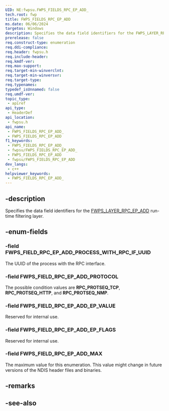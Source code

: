 ```yaml
---
UID: NE:fwpsu.FWPS_FIELDS_RPC_EP_ADD_
tech.root: fwp
title: FWPS_FIELDS_RPC_EP_ADD
ms.date: 06/06/2024
targetos: Windows
description: Specifies the data field identifiers for the FWPS_LAYER_RPC_EP_ADD run-time filtering layer.
prerelease: false
req.construct-type: enumeration
req.ddi-compliance: 
req.header: fwpsu.h
req.include-header: 
req.kmdf-ver: 
req.max-support: 
req.target-min-winverclnt: 
req.target-min-winversvr: 
req.target-type: 
req.typenames: 
typedef_isUnnamed: false
req.umdf-ver: 
topic_type:
 - apiref
api_type:
 - HeaderDef
api_location:
 - fwpsu.h
api_name:
 - FWPS_FIELDS_RPC_EP_ADD_
 - FWPS_FIELDS_RPC_EP_ADD
f1_keywords:
 - FWPS_FIELDS_RPC_EP_ADD_
 - fwpsu/FWPS_FIELDS_RPC_EP_ADD_
 - FWPS_FIELDS_RPC_EP_ADD
 - fwpsu/FWPS_FIELDS_RPC_EP_ADD
dev_langs:
 - c++
helpviewer_keywords:
 - FWPS_FIELDS_RPC_EP_ADD_
---
```


## -description

Specifies the data field identifiers for the [FWPS_LAYER_RPC_EP_ADD](./ne-fwpsu-fwps_builtin_layers.md) run-time filtering layer.

## -enum-fields

### -field FWPS_FIELD_RPC_EP_ADD_PROCESS_WITH_RPC_IF_UUID

The UUID of the process with the RPC interface.

### -field FWPS_FIELD_RPC_EP_ADD_PROTOCOL

The possible condition values are **RPC_PROTSEQ_TCP**, **RPC_PROTSEQ_HTTP**, and **RPC_PROTSEQ_NMP**.

### -field FWPS_FIELD_RPC_EP_ADD_EP_VALUE

Reserved for internal use.

### -field FWPS_FIELD_RPC_EP_ADD_EP_FLAGS

Reserved for internal use.

### -field FWPS_FIELD_RPC_EP_ADD_MAX

The maximum value for this enumeration. This value might change in future versions of the NDIS
header files and binaries.

## -remarks

## -see-also
